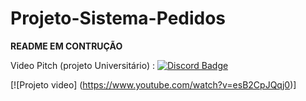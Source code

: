 # Projeto-Sistema-Pedidos

**README EM CONTRUÇÃO**

Video Pitch (projeto Universitário) : [![Discord Badge](https://img.shields.io/badge/Video-ffffff?style=for-the-badge&logo=youtube&logoColor=white&labelColor=7289DA)](https://www.youtube.com/watch?v=esB2CpJQqj0)

[![Projeto video] (https://www.youtube.com/watch?v=esB2CpJQqj0)]
